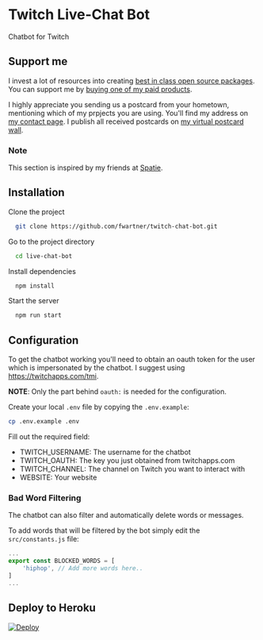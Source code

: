 
# Twitch Live-Chat Bot

Chatbot for Twitch

## Support me

I invest a lot of resources into creating [best in class open source packages](https://wartner.io/open-source). You can support me by [buying one of my paid products](https://wartner.io/open-source/support-me).

I highly appreciate you sending us a postcard from your hometown, mentioning which of my prpjects you are using. You'll find my address on [my contact page](https://wartner.me/contact). I publish all received postcards on [my virtual postcard wall](https://wartner.io/open-source/postcards).

### Note
This section is inspired by my friends at [Spatie](https://github.com/spatie).

## Installation

Clone the project

```bash
  git clone https://github.com/fwartner/twitch-chat-bot.git
```

Go to the project directory

```bash
  cd live-chat-bot
```

Install dependencies

```bash
  npm install
```

Start the server

```bash
  npm run start
```

## Configuration

To get the chatbot working you'll need to obtain an oauth token for the user which is impersonated by the chatbot.
I suggest using https://twitchapps.com/tmi.

**NOTE**: Only the part behind `oauth:` is needed for the configuration.

Create your local `.env` file by copying the `.env.example`:

```bash
cp .env.example .env
```

Fill out the required field:

- TWITCH_USERNAME: The username for the chatbot
- TWITCH_OAUTH: The key you just obtained from twitchapps.com
- TWITCH_CHANNEL: The channel on Twitch you want to interact with
- WEBSITE: Your website

### Bad Word Filtering

The chatbot can also filter and automatically delete words or messages.

To add words that will be filtered by the bot simply edit the `src/constants.js` file:

```javascript
...
export const BLOCKED_WORDS = [
    'hiphop', // Add more words here..
]
...
```

## Deploy to Heroku

[![Deploy](https://www.herokucdn.com/deploy/button.svg)](https://heroku.com/deploy?template=https://github.com/fwartner/twitch-chat-bot)
